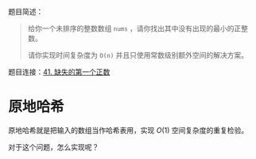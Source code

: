 题目简述：

> 给你一个未排序的整数数组 `nums` ，请你找出其中没有出现的最小的正整数。
>
> 请你实现时间复杂度为 `O(n)` 并且只使用常数级别额外空间的解决方案。

题目连接：[41. 缺失的第一个正数](https://leetcode.cn/problems/first-missing-positive/)

# 原地哈希

原地哈希就是把输入的数组当作哈希表用，实现 $O(1)$ 空间复杂度的重复检验。

对于这个问题，怎么实现呢？

